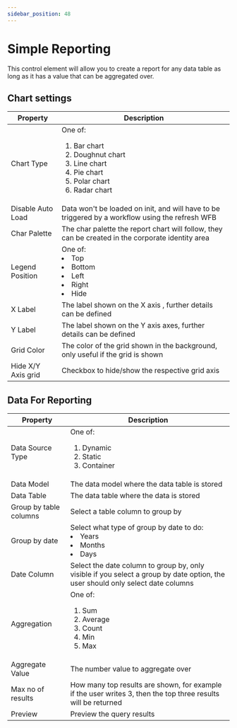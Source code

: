 ```yaml
---
sidebar_position: 48
---
```

# Simple Reporting

This control element will allow you to create a report for any data table as long as it has a value that can be aggregated over.

## Chart settings

| **Property** | **Description** |
| --- | --- |
| Chart Type | One of: <ol> <li>Bar chart</li> <li>Doughnut chart</li><li>Line chart</li> <li>Pie chart</li>  <li>Polar chart</li> <li>Radar chart</li></ol>|
| Disable Auto Load | Data won't be loaded on init, and will have to be triggered by a workflow using the refresh WFB |
|Char Palette| The char palette the report chart will follow, they can be created in the corporate identity area|
|Legend Position| One of: <li>Top</li> <li>Bottom</li><li>Left</li> <li>Right</li>  <li>Hide</li> |
|X Label|The label shown on the X axis , further details can be defined|
|Y Label|The label shown on the Y axis axes, further details can be defined|
|Grid Color| The color of the grid shown in the background, only useful if the grid is shown|
|Hide X/Y Axis grid|Checkbox to hide/show the respective grid axis|

## Data For Reporting

| **Property** | **Description** |
| --- | --- |
|Data Source Type | One of: <ol> <li>Dynamic</li> <li>Static</li><li>Container</li></ol>|
| Data Model | The data model where the data table is stored|
|Data Table| The data table where the data is stored|
|Group by table columns|Select a table column to group by|
|Group by date|Select what type of group by date to do: <li>Years</li> <li>Months</li><li>Days</li>|
|Date Column|Select the date column to group by, only visible if you select a group by date option, the user should only select date columns|
|Aggregation|One of: <ol> <li>Sum</li> <li>Average</li><li>Count</li><li>Min</li><li>Max</li></ol>|
|Aggregate Value|The number value to aggregate over|
|Max no of results|How many top results are shown, for example if the user writes 3, then the top three results will be returned|
|Preview|Preview the query results|

